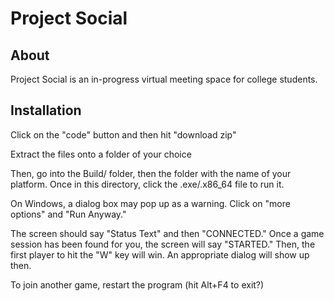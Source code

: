 # Project Social

## About
Project Social is an in-progress virtual meeting space for college students.

## Installation

Click on the "code" button and then hit "download zip"

Extract the files onto a folder of your choice

Then, go into the Build/ folder, then the folder with the name of your platform. Once in this directory, click the .exe/.x86_64 file to run it.

On Windows, a dialog box may pop up as a warning. Click on "more options" and "Run Anyway."

The screen should say "Status Text" and then "CONNECTED." Once a game session has been found for you, the screen will say "STARTED." Then, the
first player to hit the "W" key will win. An appropriate dialog will show up then.

To join another game, restart the program (hit Alt+F4 to exit?)
